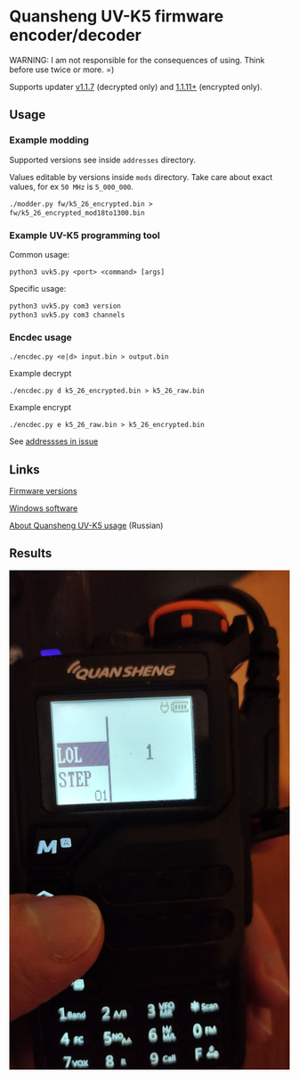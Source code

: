# Quansheng UV-K5 firmware encoder/decoder

WARNING: I am not responsible for the consequences of using. Think before use twice or more. =)

Supports updater [v1.1.7](https://drive.google.com/file/d/1l7NiaImDJCEhKz6BdxD4UxNbs_u4J-cr/view?usp=share_link) (decrypted only) and [1.1.11+](https://drive.google.com/file/d/1hvjFoKGwMibhNqMi6X-rjFYcb6iIzUxe/view?usp=share_link) (encrypted only).

## Usage

### Example modding

Supported versions see inside `addresses` directory.

Values editable by versions inside `mods` directory. Take care about exact values, for ex `50 MHz` is `5_000_000`.

```
./modder.py fw/k5_26_encrypted.bin > fw/k5_26_encrypted_mod18to1300.bin
```

### Example UV-K5 programming tool

Common usage:

```
python3 uvk5.py <port> <command> [args]
```

Specific usage:

```
python3 uvk5.py com3 version
python3 uvk5.py com3 channels
```

### Encdec usage


```
./encdec.py <e|d> input.bin > output.bin
```

Example decrypt

```
./encdec.py d k5_26_encrypted.bin > k5_26_raw.bin
```

Example encrypt

```
./encdec.py e k5_26_raw.bin > k5_26_encrypted.bin
```

See [addressses in issue](https://github.com/Tunas1337/UV-K5-Modded-Firmwares/issues/8#issue-1737934912)

## Links

[Firmware versions](https://drive.google.com/drive/folders/1GXWjiW0geMiAnVxWpm5rf6OUlXT43ZzB?usp=share_link)

[Windows software](https://drive.google.com/drive/folders/1rpQGXZpt3b9hQrC_2rx-hFjnlO8SdsRb?usp=sharing)

[About Quansheng UV-K5 usage](https://mikhail-yudin.ru/notes/quansheng-uv-k5-opyt-raboty/) (Russian)

## Results

![](.img/photo_2023-05-15_23-30-39.jpg)
